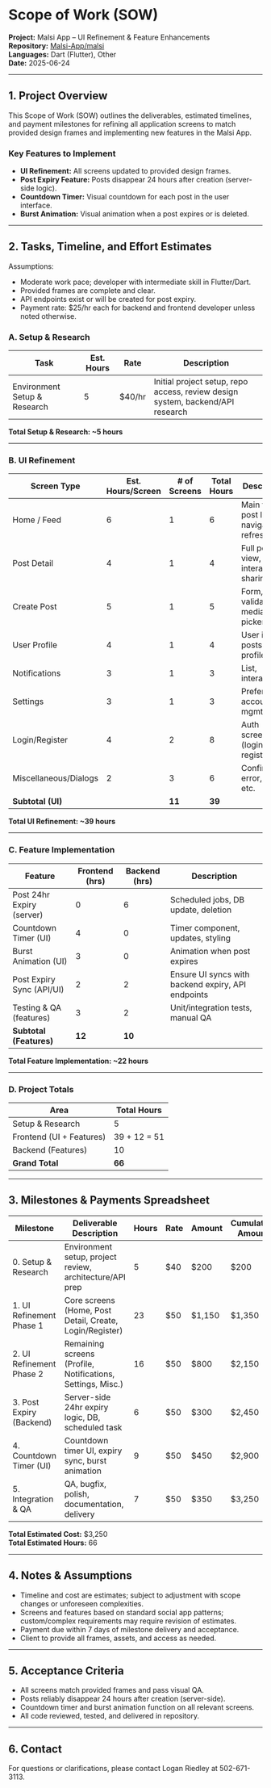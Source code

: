 # Scope of Work (SOW)  
**Project:** Malsi App – UI Refinement & Feature Enhancements  
**Repository:** [Malsi-App/malsi](https://github.com/Malsi-App/malsi)  
**Languages:** Dart (Flutter), Other  
**Date:** 2025-06-24

---

## 1. Project Overview

This Scope of Work (SOW) outlines the deliverables, estimated timelines, and payment milestones for refining all application screens to match provided design frames and implementing new features in the Malsi App.

### Key Features to Implement
- **UI Refinement:** All screens updated to provided design frames.
- **Post Expiry Feature:** Posts disappear 24 hours after creation (server-side logic).
- **Countdown Timer:** Visual countdown for each post in the user interface.
- **Burst Animation:** Visual animation when a post expires or is deleted.

---

## 2. Tasks, Timeline, and Effort Estimates

Assumptions:  
- Moderate work pace; developer with intermediate skill in Flutter/Dart.
- Provided frames are complete and clear.
- API endpoints exist or will be created for post expiry.
- Payment rate: $25/hr each for backend and frontend developer unless noted otherwise.

### A. Setup & Research

| Task                     | Est. Hours | Rate  | Description                                    |
|--------------------------|------------|-------|------------------------------------------------|
| Environment Setup & Research | 5          | $40/hr | Initial project setup, repo access, review design system, backend/API research |

**Total Setup & Research: ~5 hours**

---

### B. UI Refinement

| Screen Type             | Est. Hours/Screen | # of Screens | Total Hours | Description                                       |
|-------------------------|-------------------|--------------|-------------|---------------------------------------------------|
| Home / Feed             | 6                 | 1            | 6           | Main feed, post list, navigation, refresh         |
| Post Detail             | 4                 | 1            | 4           | Full post view, interactions, sharing             |
| Create Post             | 5                 | 1            | 5           | Form, validation, media picker                    |
| User Profile            | 4                 | 1            | 4           | User info, posts, edit profile                    |
| Notifications           | 3                 | 1            | 3           | List, interactions                               |
| Settings                | 3                 | 1            | 3           | Preferences, account mgmt                        |
| Login/Register          | 4                 | 2            | 8           | Auth screens (login, register)                    |
| Miscellaneous/Dialogs   | 2                 | 3            | 6           | Confirm, error, toast, etc.                       |
| **Subtotal (UI)**       |                   | **11**       | **39**      |                                                   |

**Total UI Refinement: ~39 hours**

---

### C. Feature Implementation

| Feature                        | Frontend (hrs) | Backend (hrs) | Description                                              |
|--------------------------------|----------------|---------------|----------------------------------------------------------|
| Post 24hr Expiry (server)      | 0              | 6             | Scheduled jobs, DB update, deletion                      |
| Countdown Timer (UI)           | 4              | 0             | Timer component, updates, styling                        |
| Burst Animation (UI)           | 3              | 0             | Animation when post expires                              |
| Post Expiry Sync (API/UI)      | 2              | 2             | Ensure UI syncs with backend expiry, API endpoints        |
| Testing & QA (features)        | 3              | 2             | Unit/integration tests, manual QA                        |
| **Subtotal (Features)**        | **12**         | **10**        |                                                          |

**Total Feature Implementation: ~22 hours**

---

### D. Project Totals

| Area                     | Total Hours |
|--------------------------|-------------|
| Setup & Research         | 5           |
| Frontend (UI + Features) | 39 + 12 = 51 |
| Backend (Features)       | 10          |
| **Grand Total**          | **66**      |

---

## 3. Milestones & Payments Spreadsheet

| Milestone                  | Deliverable Description                                             | Hours | Rate  | Amount  | Cumulative Amount | Due Upon                   |
|----------------------------|---------------------------------------------------------------------|-------|-------|---------|-------------------|----------------------------|
| 0. Setup & Research        | Environment setup, project review, architecture/API prep           | 5     | $40   | $200    | $200              | Initial project access     |
| 1. UI Refinement Phase 1   | Core screens (Home, Post Detail, Create, Login/Register)            | 23    | $50   | $1,150  | $1,350            | Completion & client review |
| 2. UI Refinement Phase 2   | Remaining screens (Profile, Notifications, Settings, Misc.)         | 16    | $50   | $800    | $2,150            | Completion & client review |
| 3. Post Expiry (Backend)   | Server-side 24hr expiry logic, DB, scheduled task                   | 6     | $50   | $300    | $2,450            | Feature tested             |
| 4. Countdown Timer (UI)    | Countdown timer UI, expiry sync, burst animation                    | 9     | $50   | $450    | $2,900            | Feature demo & approval    |
| 5. Integration & QA        | QA, bugfix, polish, documentation, delivery                         | 7     | $50   | $350    | $3,250            | Final sign-off             |

**Total Estimated Cost:** $3,250  
**Total Estimated Hours:** 66

---

## 4. Notes & Assumptions

- Timeline and cost are estimates; subject to adjustment with scope changes or unforeseen complexities.
- Screens and features based on standard social app patterns; custom/complex requirements may require revision of estimates.
- Payment due within 7 days of milestone delivery and acceptance.
- Client to provide all frames, assets, and access as needed.

---

## 5. Acceptance Criteria

- All screens match provided frames and pass visual QA.
- Posts reliably disappear 24 hours after creation (server-side).
- Countdown timer and burst animation function on all relevant screens.
- All code reviewed, tested, and delivered in repository.

---

## 6. Contact

For questions or clarifications, please contact Logan Riedley at 502-671-3113.
